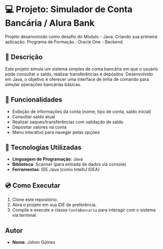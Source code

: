 # 💻 Projeto: Simulador de Conta Bancária / Alura Bank
Projeto desenvolvido como desafio do Módulo - Java: Criando sua primeira aplicação.
Programa de Formação : Oracle One - Backend.

## 📃 Descrição
Este projeto simula um sistema simples de conta bancária em que o usuário pode consultar o saldo, realizar transferências e depósitos. Desenvolvido em Java, o objetivo é oferecer uma interface de linha de comando para simular operações bancárias básicas.

## 📃 Funcionalidades
- Exibição de informações da conta (nome, tipo de conta, saldo inicial)
- Consultar saldo atual
- Realizar saques/transferências com validação de saldo
- Depositar valores na conta
- Menu interativo para navegar pelas opções

## 📲 Tecnologias Utilizadas
- **Linguagem de Programação**: Java
- **Biblioteca**: Scanner (para entrada de dados via console)
- **Ferramentas**: IDE Java (como IntelliJ IDEA)

## 💿 Como Executar
1. Clone este repositório.
2. Abra o projeto em sua IDE de preferência.
3. Compile e execute a classe `ContaBancaria` para interagir com o sistema via terminal.

## Autor
- **Nome**: Johon Gomes
